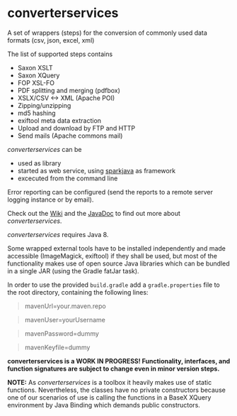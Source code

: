 # converterservices

A set of wrappers (steps) for the conversion of commonly used data formats (csv, json, excel, xml)


The list of supported steps contains

* Saxon XSLT
* Saxon XQuery
* FOP XSL-FO
* PDF splitting and merging (pdfbox)
* XSLX/CSV <-> XML (Apache POI)
* Zipping/unzipping
* md5 hashing
* exiftool meta data extraction
* Upload and download by FTP and HTTP
* Send mails (Apache commons mail)

*converterservices* can be
* used as library
* started as web service, using [sparkjava](http://sparkjava.com/) as framework
* excecuted from the command line 

Error reporting can be configured (send the reports to a remote server logging instance or by email).

Check out the [Wiki](https://github.com/axxepta/converterservices/wiki) and the [JavaDoc](https://axxepta.github.io/converterservices/)
to find out more about *converterservices*.


*converterservices* requires Java 8.

Some wrapped external tools have to be installed independently and made accessible (ImageMagick, exiftool) if they shall be used,
but most of the functionality makes use of open source Java libraries which can be bundled in a single JAR (using the Gradle fatJar task).

In order to use the provided `build.gradle` add a `gradle.properties` file to the root directory, containing the following lines:

> mavenUrl=your.maven.repo

> mavenUser=yourUsername

> mavenPassword=dummy

> mavenKeyfile=dummy

**converterservices is a WORK IN PROGRESS! Functionality, interfaces, and function signatures are subject to change even in minor version steps.**

**NOTE:** As *converterservices* is a toolbox it heavily makes use of static functions.
Nevertheless, the classes have no private constructors because one of our scenarios of use is calling the functions in a BaseX XQuery
environment by Java Binding which demands public constructors.
